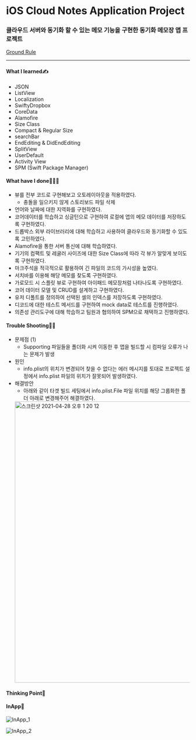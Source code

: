 # iOS Cloud Notes Application Project
### 클라우드 서버와 동기화 할 수 있는 메모 기능을 구현한 동기화 메모장 앱 프로젝트
[Ground Rule](https://github.com/GREENOVER/ios-cloud-notes/blob/main/GroundRule.md)
***
#### What I learned✍️
- JSON
- ListView
- Localization
- SwiftyDropbox
- CoreData
- Alamofire
- Size Class
- Compact & Regular Size
- searchBar
- EndEditing & DidEndEditing
- SplitView
- UserDefault
- Activity View
- SPM (Swift Package Manager)

#### What have I done🧑🏻‍💻
- 뷰를 전부 코드로 구현해보고 오토레이아웃을 적용하였다. 
    - 충돌을 일으키지 않게 스토리보드 파일 삭제
- 언어와 날짜에 대한 지역화를 구현하였다.
- 코어데이터를 학습하고 싱글턴으로 구현하여 로컬에 앱의 메모 데이터를 저장하도록 구현하였다.
- 드롭박스 외부 라이브러리에 대해 학습하고 사용하여 클라우드와 동기화할 수 있도록 고민하였다.
- Alamofire을 통한 서버 통신에 대해 학습하였다.
- 기기의 컴팩트 및 레귤러 사이즈에 대한 Size Class에 따라 각 뷰가 알맞게 보이도록 구현하였다.
- 마크주석을 적극적으로 활용하여 긴 파일의 코드의 가시성을 높였다.
- 서치바를 이용해 해당 메모를 찾도록 구현하였다.
- 가로모드 시 스플릿 뷰로 구현하여 아이패드 메모장처럼 나타나도록 구현하였다.
- 코어 데이터 모델 및 CRUD를 설계하고 구현하였다.
- 유저 디폴트를 정의하여 선택된 셀의 인덱스를 저장하도록 구현하였다.
- 디코드에 대한 테스트 메서드를 구현하여 mock data로 테스트를 진행하였다.
- 의존성 관리도구에 대해 학습하고 팀원과 협의하여 SPM으로 채택하고 진행하였다.




#### Trouble Shooting👨‍🔧
- 문제점 (1)
  - Supporting 파일들을 폴더화 시켜 이동한 후 앱을 빌드할 시 컴파일 오류가 나는 문제가 발생
- 원인
  - info.plist의 위치가 변경되어 찾을 수 없다는 에러 메시지를 토대로 프로젝트 설정에서 info.plist 파일의 위치가 잘못되어 발생하였다.
- 해결방안
  - 아래와 같이 타겟 빌드 세팅에서 info.plist.File 파일 위치를 해당 그룹화한 폴더 아래로 변경해주어 해결하였다.
  <img width="768" alt="스크린샷 2021-04-28 오후 1 20 12" src="https://user-images.githubusercontent.com/72292617/116346084-775ffb00-a824-11eb-8b9b-94f0ca9a1317.png">



#### Thinking Point🤔





#### InApp📱
![InApp_1](https://user-images.githubusercontent.com/72292617/116345618-74183f80-a823-11eb-95bc-8416a8a7f536.gif)   

![InApp_2](https://user-images.githubusercontent.com/72292617/116345828-dcffb780-a823-11eb-8887-45087d08ce5f.gif)
